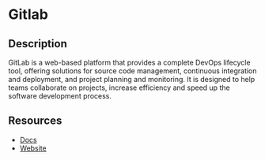 # Gitlab

## Description

GitLab is a web-based platform that provides a complete DevOps lifecycle tool, offering solutions for source code management, continuous integration and deployment, and project planning and monitoring. It is designed to help teams collaborate on projects, increase efficiency and speed up the software development process.

## Resources

- [Docs](https://docs.gitlab.com/)
- [Website](gitlab.com)
